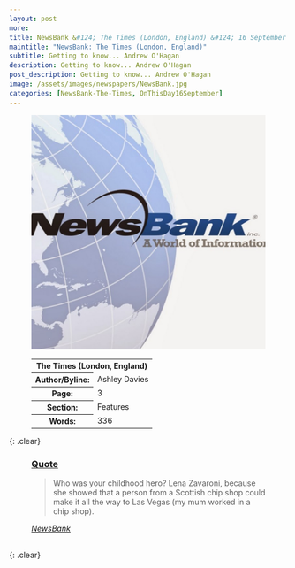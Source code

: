 ```yaml
---
layout: post
more:
title: NewsBank &#124; The Times (London, England) &#124; 16 September 2023
maintitle: "NewsBank: The Times (London, England)"
subtitle: Getting to know... Andrew O'Hagan
description: Getting to know... Andrew O'Hagan
post_description: Getting to know... Andrew O'Hagan
image: /assets/images/newspapers/NewsBank.jpg
categories: [NewsBank-The-Times, OnThisDay16September]
---
```


<figure class="fig1">
<img src="/assets/images/newspapers/NewsBank.jpg" class="full-width" />
</figure>

<figure class="fig2">
<table>
<tr>
<th colspan="2">The Times (London, England)</th>
</tr>

<tr>
<th>Author/Byline:</th><td>Ashley Davies </td>
</tr>

<tr>
<th>Page:</th><td>3</td>
</tr>

<tr>
<th>Section:</th><td>Features</td>
</tr>

<tr>
<th>Words:</th><td>336</td>
</tr>

</table>
</figure>

{: .clear}

<figure class="fig3">
<h3 id="quote"><a href="#quote">Quote</a></h3>
<blockquote>
<p>Who was your childhood hero? Lena Zavaroni, because she showed that a person from a Scottish chip shop could make it all the way to Las Vegas (my mum worked in a chip shop).</p>
</blockquote>
<cite><a class="external-link" href="https://infoweb.newsbank.com/apps/news/document-view?p=UKNB&docref=news/194161FF932FF8D8&f=basic#:~:text=Who%20was%20your%20childhood%20hero%3F%20Lena%20Zavaroni%2C%20because%20she%20showed%20that%20a%20person%20from%20a%20Scottish%20chip%20shop%20could%20make%20it%20all%20the%20way%20to%20Las%20Vegas%20(my%20mum%20worked%20in%20a%20chip%20shop).">NewsBank</a></cite>
</figure>

<br />{: .clear}

